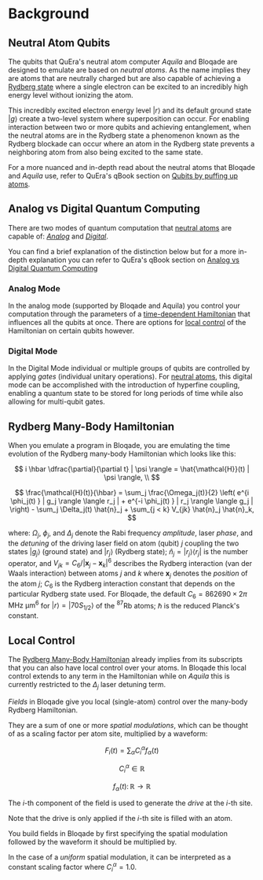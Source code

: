 # Background

## Neutral Atom Qubits

The qubits that QuEra's neutral atom computer *Aquila* and Bloqade are designed to emulate are based on *neutral atoms*. As the name implies they are atoms that are neutrally charged but are also capable of achieving a [Rydberg state](https://en.wikipedia.org/wiki/Rydberg_atom) where a single electron can be excited to an incredibly high energy level without ionizing the atom.

This incredibly excited electron energy level $|r\rangle$ and its default ground state $|g\rangle$ create a two-level system where superposition can occur. For enabling interaction between two or more qubits and achieving entanglement, when the neutral atoms are in the Rydberg state a phenomenon known as the Rydberg blockade can occur where an atom in the Rydberg state prevents a neighboring atom from also being excited to the same state.

For a more nuanced and in-depth read about the neutral atoms that Bloqade and *Aquila* use, refer to QuEra's qBook section on [Qubits by puffing up atoms](https://qbook.quera.com/learn/?course=6630211af30e7d0013c66147&file=6630211af30e7d0013c66149).

## Analog vs Digital Quantum Computing

There are two modes of quantum computation that [neutral atoms](#neutral-atom-qubits) are capable of: [*Analog*](#analog-mode) and [*Digital*](#digital-mode). 

You can find a brief explanation of the distinction below but for a more in-depth explanation you can refer to QuEra's qBook section on [Analog vs Digital Quantum Computing](https://qbook.quera.com/learn/?course=6630211af30e7d0013c66147&file=6630211af30e7d0013c6614a)

### Analog Mode

In the analog mode (supported by Bloqade and Aquila) you control your computation through the parameters of a [time-dependent Hamiltonian](#rydberg-many-body-hamiltonian) that influences all the qubits at once. There are options for [local control](#local-control) of the Hamiltonian on certain qubits however.


### Digital Mode

In the Digital Mode individual or multiple groups of qubits are controlled by applying *gates* (individual unitary operations). For [neutral atoms](#neutral-atom-qubits), this digital mode can be accomplished with the introduction of hyperfine coupling, enabling a quantum state to be stored for long periods of time while also allowing for multi-qubit gates.

## Rydberg Many-Body Hamiltonian

When you emulate a program in Bloqade, you are emulating the time evolution of the Rydberg many-body Hamiltonian which looks like this:

$$
i \hbar \dfrac{\partial}{\partial t} | \psi \rangle = \hat{\mathcal{H}}(t) | \psi \rangle,  \\
$$

$$
\frac{\mathcal{H}(t)}{\hbar} = \sum_j \frac{\Omega_j(t)}{2} \left( e^{i \phi_j(t) } | g_j \rangle  \langle r_j | + e^{-i \phi_j(t) } | r_j \rangle  \langle g_j | \right) - \sum_j \Delta_j(t) \hat{n}_j + \sum_{j < k} V_{jk} \hat{n}_j \hat{n}_k,
$$

where: $\Omega_j$, $\phi_j$, and $\Delta_j$ denote the Rabi frequency *amplitude*, laser *phase*, and the *detuning* of the driving laser field on atom (qubit) $j$ coupling the two states  $| g_j \rangle$ (ground state) and $| r_j \rangle$ (Rydberg state); $\hat{n}_j = |r_j\rangle \langle r_j|$ is the number operator, and $V_{jk} = C_6/|\mathbf{x}_j - \mathbf{x}_k|^6$ describes the Rydberg interaction (van der Waals interaction) between atoms $j$ and $k$ where $\mathbf{x}_j$ denotes the *position* of the atom $j$; $C_6$ is the Rydberg interaction constant that depends on the particular Rydberg state used. For Bloqade, the default $C_6 = 862690 \times 2\pi \text{ MHz μm}^6$ for $|r \rangle = \lvert 70S_{1/2} \rangle$ of the $^{87}$Rb atoms; $\hbar$ is the reduced Planck's constant.

## Local Control

The [Rydberg Many-Body Hamiltonian](#rydberg-many-body-hamiltonian) already implies from its subscripts that you can also have local control over your atoms. In Bloqade this local control extends to any term in the Hamiltonian while on *Aquila* this is currently restricted to the $\Delta_j$ laser detuning term.

*Fields* in Bloqade give you local (single-atom) control over the many-body Rydberg Hamiltonian.

They are a sum of one or more *spatial modulations*, which can be thought of as a scaling factor per atom site, multiplied by a waveform:

$$
F_{i}(t) = \sum_{\alpha} C_{i}^{\alpha}f_{\alpha}(t) 
$$

$$
C_{i}^{\alpha} \in \mathbb{R} 
$$

$$
f_{\alpha}(t) \colon \mathbb{R} \to \mathbb{R}
$$

The $i$-th component of the field is used to generate the *drive* at the $i$-th site.

Note that the drive is only applied if the $i$-th site is filled with an atom.

You build fields in Bloqade by first specifying the spatial modulation followed by the waveform
it should be multiplied by.

In the case of a *uniform* spatial modulation, it can be interpreted as 
a constant scaling factor where $C_{i}^{\alpha} = 1.0$.


